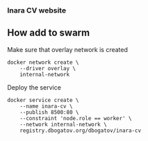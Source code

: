### Inara CV website

## How add to swarm

Make sure that overlay network is created

```
docker network create \
	--driver overlay \
	internal-network
```

Deploy the service

```
docker service create \
	--name inara-cv \
	--publish 8500:80 \
	--constraint 'node.role == worker' \
	--network internal-network \
	registry.dbogatov.org/dbogatov/inara-cv
```
